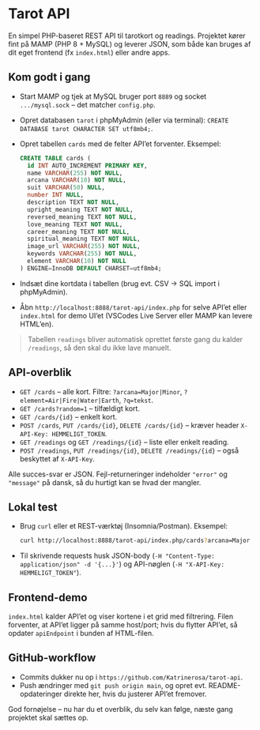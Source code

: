 # Tarot API

En simpel PHP-baseret REST API til tarotkort og readings. Projektet kører fint på MAMP (PHP 8 + MySQL) og leverer JSON, som både kan bruges af dit eget frontend (fx `index.html`) eller andre apps.

## Kom godt i gang
- Start MAMP og tjek at MySQL bruger port `8889` og socket `.../mysql.sock` – det matcher `config.php`.
- Opret databasen `tarot` i phpMyAdmin (eller via terminal): `CREATE DATABASE tarot CHARACTER SET utf8mb4;`.
- Opret tabellen `cards` med de felter API’et forventer. Eksempel:

  ```sql
  CREATE TABLE cards (
    id INT AUTO_INCREMENT PRIMARY KEY,
    name VARCHAR(255) NOT NULL,
    arcana VARCHAR(10) NOT NULL,
    suit VARCHAR(50) NULL,
    number INT NULL,
    description TEXT NOT NULL,
    upright_meaning TEXT NOT NULL,
    reversed_meaning TEXT NOT NULL,
    love_meaning TEXT NOT NULL,
    career_meaning TEXT NOT NULL,
    spiritual_meaning TEXT NOT NULL,
    image_url VARCHAR(255) NOT NULL,
    keywords VARCHAR(255) NOT NULL,
    element VARCHAR(10) NOT NULL
  ) ENGINE=InnoDB DEFAULT CHARSET=utf8mb4;
  ```

- Indsæt dine kortdata i tabellen (brug evt. CSV → SQL import i phpMyAdmin).
- Åbn `http://localhost:8888/tarot-api/index.php` for selve API’et eller `index.html` for demo UI’et (VSCodes Live Server eller MAMP kan levere HTML’en).

> Tabellen `readings` bliver automatisk oprettet første gang du kalder `/readings`, så den skal du ikke lave manuelt.

## API-overblik
- `GET /cards` – alle kort. Filtre: `?arcana=Major|Minor`, `?element=Air|Fire|Water|Earth`, `?q=tekst`.
- `GET /cards?random=1` – tilfældigt kort.
- `GET /cards/{id}` – enkelt kort.
- `POST /cards`, `PUT /cards/{id}`, `DELETE /cards/{id}` – kræver header `X-API-Key: HEMMELIGT_TOKEN`.
- `GET /readings` og `GET /readings/{id}` – liste eller enkelt reading.
- `POST /readings`, `PUT /readings/{id}`, `DELETE /readings/{id}` – også beskyttet af `X-API-Key`.

Alle succes-svar er JSON. Fejl-returneringer indeholder `"error"` og `"message"` på dansk, så du hurtigt kan se hvad der mangler.

## Lokal test
- Brug `curl` eller et REST-værktøj (Insomnia/Postman). Eksempel:

  ```bash
  curl http://localhost:8888/tarot-api/index.php/cards?arcana=Major
  ```

- Til skrivende requests husk JSON-body (`-H "Content-Type: application/json" -d '{...}'`) og API-nøglen (`-H "X-API-Key: HEMMELIGT_TOKEN"`).

## Frontend-demo
`index.html` kalder API’et og viser kortene i et grid med filtrering. Filen forventer, at API’et ligger på samme host/port; hvis du flytter API’et, så opdater `apiEndpoint` i bunden af HTML-filen.

## GitHub-workflow
- Commits dukker nu op i `https://github.com/Katrinerosa/tarot-api`.
- Push ændringer med `git push origin main`, og opret evt. README-opdateringer direkte her, hvis du justerer API’et fremover.

God fornøjelse – nu har du et overblik, du selv kan følge, næste gang projektet skal sættes op.
